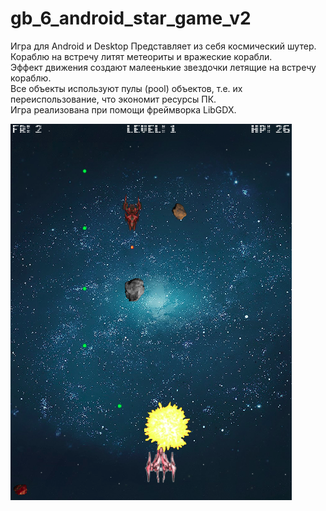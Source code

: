 # gb_6_android_star_game_v2
Игра для Android и Desktop
Представляет из себя космический шутер.  
Кораблю на встречу литят метеориты и вражеские корабли.  
Эффект движения создают малеенькие звездочки летящие на встречу кораблю.  
Все объекты используют пулы (pool) объектов, т.е. их переиспользование, что экономит ресурсы ПК.  
Игра реализована при помощи фреймворка LibGDX.  

![Иллюстрация к проекту](https://github.com/AntonyGlim/gb_6_android_star_game_v2/blob/master/staregame.png)
